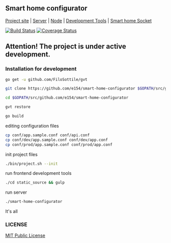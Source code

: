 Smart home configurator
-----------------------

[Project site](https://e154.github.io/smart-home/) |
[Server](https://github.com/e154/smart-home/) |
[Node](https://github.com/e154/smart-home-node/) |
[Development Tools](https://github.com/e154/smart-home-tools/) |
[Smart home Socket](https://github.com/e154/smart-home-socket/)

[![Build Status](https://travis-ci.org/e154/smart-home-configurator.svg?branch=master)](https://travis-ci.org/e154/smart-home-configurator)
[![Coverage Status](https://coveralls.io/repos/github/e154/smart-home-configurator/badge.svg?branch=master)](https://coveralls.io/github/e154/smart-home-configurator?branch=master)

Attention! The project is under active development.
---------

### Installation for development

```bash
go get -u github.com/FiloSottile/gvt

git clone https://github.com/e154/smart-home-configurator $GOPATH/src/github.com/e154/smart-home-configurator

cd $GOPATH/src/github.com/e154/smart-home-configurator

gvt restore

go build
```

editing configuration files

```bash
cp conf/app.sample.conf conf/api.conf
cp conf/dev/app.sample.conf conf/dev/app.conf
cp conf/prod/app.sample.conf conf/prod/app.conf
```

init project files

```bash
./bin/project.sh --init
```

run frontend development tools

```bash
./cd static_source && gulp
```

run server

```bash
./smart-home-configurator
```

It's all

### LICENSE

[MIT Public License](https://github.com/e154/smart-home-configurator/blob/master/LICENSE)